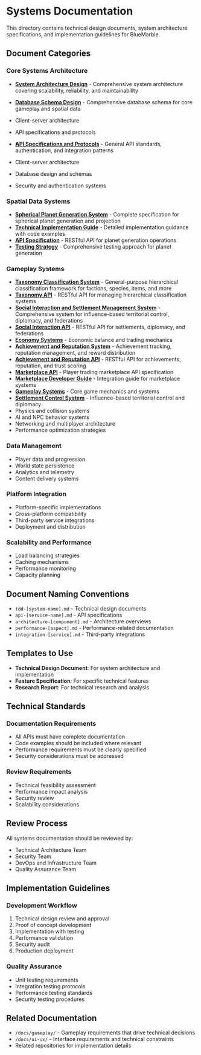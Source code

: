 # Systems Documentation

This directory contains technical design documents, system architecture specifications, and implementation
guidelines for BlueMarble.

## Document Categories

### Core Systems Architecture

- **[System Architecture Design](system-architecture-design.md)** - Comprehensive system architecture covering
  scalability, reliability, and maintainability

- **[Database Schema Design](database-schema-design.md)** - Comprehensive database schema for core gameplay and
  spatial data
- Client-server architecture
- API specifications and protocols

- **[API Specifications and Protocols](api-specifications.md)** - General API standards, authentication,
  and integration patterns

- Client-server architecture
- Database design and schemas
- Security and authentication systems

### Spatial Data Systems

- **[Spherical Planet Generation System](spec-spherical-planet-generation.md)** - Complete specification
  for spherical planet generation and projection
- **[Technical Implementation Guide](tech-spherical-planet-implementation.md)** - Detailed implementation
  guidance with code examples
- **[API Specification](api-spherical-planet-generation.md)** - RESTful API for planet generation operations
- **[Testing Strategy](testing-spherical-planet-generation.md)** - Comprehensive testing approach for planet generation

### Gameplay Systems

- **[Taxonomy Classification System](taxonomy-classification-system.md)** - General-purpose hierarchical classification framework for factions, species, items, and more
- **[Taxonomy API](api-taxonomy-system.md)** - RESTful API for managing hierarchical classification systems
- **[Social Interaction and Settlement Management System](social-interaction-settlement-system.md)** - Comprehensive system for influence-based territorial control, diplomacy, and federations
- **[Social Interaction API](api-social-interaction.md)** - RESTful API for settlements, diplomacy, and federations
- **[Economy Systems](economy-systems.md)** - Economic balance and trading mechanics
- **[Achievement and Reputation System](achievement-reputation-system.md)** - Achievement tracking, reputation management, and reward distribution
- **[Achievement and Reputation API](api-achievement-reputation.md)** - RESTful API for achievements, reputation, and trust scoring
- **[Marketplace API](api-marketplace.md)** - Player trading marketplace API specification
- **[Marketplace Developer Guide](marketplace-developer-guide.md)** - Integration guide for marketplace systems
- **[Gameplay Systems](gameplay-systems.md)** - Core game mechanics and systems
- **[Settlement Control System](settlement-control-system.md)** - Influence-based territorial control and diplomacy
- Physics and collision systems
- AI and NPC behavior systems
- Networking and multiplayer architecture
- Performance optimization strategies

### Data Management

- Player data and progression
- World state persistence
- Analytics and telemetry
- Content delivery systems

### Platform Integration

- Platform-specific implementations
- Cross-platform compatibility
- Third-party service integrations
- Deployment and distribution

### Scalability and Performance

- Load balancing strategies
- Caching mechanisms
- Performance monitoring
- Capacity planning

## Document Naming Conventions

- `tdd-[system-name].md` - Technical design documents
- `api-[service-name].md` - API specifications
- `architecture-[component].md` - Architecture overviews
- `performance-[aspect].md` - Performance-related documentation
- `integration-[service].md` - Third-party integrations

## Templates to Use

- **Technical Design Document**: For system architecture and implementation
- **Feature Specification**: For specific technical features
- **Research Report**: For technical research and analysis

## Technical Standards

### Documentation Requirements

- All APIs must have complete documentation
- Code examples should be included where relevant
- Performance requirements must be clearly specified
- Security considerations must be addressed

### Review Requirements

- Technical feasibility assessment
- Performance impact analysis
- Security review
- Scalability considerations

## Review Process

All systems documentation should be reviewed by:

- Technical Architecture Team
- Security Team
- DevOps and Infrastructure Team
- Quality Assurance Team

## Implementation Guidelines

### Development Workflow

1. Technical design review and approval
2. Proof of concept development
3. Implementation with testing
4. Performance validation
5. Security audit
6. Production deployment

### Quality Assurance

- Unit testing requirements
- Integration testing protocols
- Performance testing standards
- Security testing procedures

## Related Documentation

- `/docs/gameplay/` - Gameplay requirements that drive technical decisions
- `/docs/ui-ux/` - Interface requirements and technical constraints
- Related repositories for implementation details
